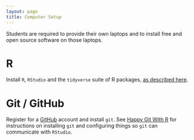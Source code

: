 ```yaml
---
layout: page
title: Computer Setup
---
```



Students are required to provide their own laptops and to install free
and open source software on those laptops. 

# R

Install `R`, `RStudio` and the `tidyverse` suite of R packages, [as described here](http://r4ds.had.co.nz/introduction.html#prerequisites).

# Git / GitHub

Register for a [GitHub](https://github.com) account and install `git`.  See [Happy Git With R](http://happygitwithr.com/) for instructions on installing `git` and configuring things so `git` can communicate with `RStudio`.


